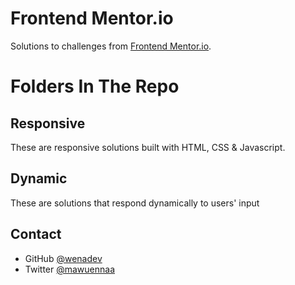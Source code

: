 <h1>Frontend Mentor.io</h1>

<div>
   Solutions to challenges from  <a href="https://www.frontendmentor.io/challenges" target="_blank">Frontend Mentor.io</a>.
</div>

<h1>Folders In The Repo</h1>

## Responsive

These are responsive solutions built with HTML, CSS & Javascript. 

## Dynamic

These are solutions that respond dynamically to users' input 

## Contact
- GitHub [@wenadev](https://github.com/wenadev)
- Twitter [@mawuennaa](https://twitter.com/mawuennaa)
